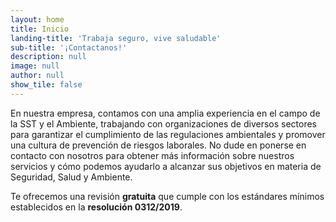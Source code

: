 ```yaml
---
layout: home
title: Inicio
landing-title: 'Trabaja seguro, vive saludable'
sub-title: '¡Contactanos!'
description: null
image: null
author: null
show_tile: false
---
```


En nuestra empresa, contamos con una amplia experiencia en el campo de la SST y el Ambiente, trabajando con organizaciones de diversos sectores para garantizar el cumplimiento de las regulaciones ambientales y promover una cultura de prevención de riesgos laborales. No dude en ponerse en contacto con nosotros para obtener más información sobre nuestros servicios y cómo podemos ayudarlo a alcanzar sus objetivos en materia de Seguridad, Salud y Ambiente.

Te ofrecemos una revisión __gratuita__ que cumple con los estándares mínimos establecidos en la __resolución 0312/2019__.
